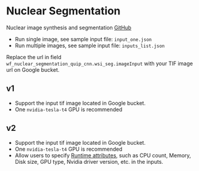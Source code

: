 # Nuclear Segmentation
Nuclear image synthesis and segmentation
[GitHub](https://github.com/SBU-BMI/quip_cnn_segmentation)
* Run single image, see sample input file: ```input_one.json```
* Run multiple images, see sample input file: ```inputs_list.json```

Replace the url in field ```wf_nuclear_segmentation_quip_cnn.wsi_seg.imageInput``` with your TIF image url on Google bucket.

## v1
* Support the input tif image located in Google bucket.
* One ```nvidia-tesla-t4``` GPU is recommended

## v2
* Support the input tif image located in Google bucket.
* One ```nvidia-tesla-t4``` GPU is recommended
* Allow users to specify [Runtime attributes](https://cromwell.readthedocs.io/en/develop/RuntimeAttributes/), such as CPU count, Memory, Disk size,  GPU type, Nvidia driver version, etc. in the inputs.
